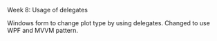 Week 8: Usage of delegates

Windows form to change plot type by using delegates.
Changed to use WPF and MVVM pattern.